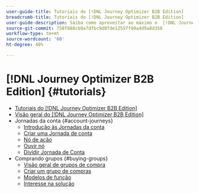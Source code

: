 ```yaml
---
user-guide-title: Tutoriais do [!DNL Journey Optimizer B2B Edition]
breadcrumb-title: Tutoriais do [!DNL Journey Optimizer B2B Edition]
user-guide-description: Saiba como aproveitar ao máximo o  [!DNL Journey Optimizer B2B Edition]. Orquestre jornadas de conta e grupo de compras usando a IA generativa integrada e automação líder de setor para maximizar a demanda por ofertas específicas.
source-git-commit: 758f888cb0a7dfbc9d8fde1255ff90a4d9a8d356
workflow-type: tm+mt
source-wordcount: '60'
ht-degree: 46%

---
```



# [!DNL Journey Optimizer B2B Edition] {#tutorials}

+ [Tutoriais do [!DNL Journey Optimizer B2B Edition]](overview.md)
+ [Visão geral do [!DNL Journey Optimizer B2B Edition]](/help/overview-video.md)
+ Jornadas da conta {#account-journeys}
   + [Introdução às Jornadas da conta](/help/account-journeys/introducing-account-journeys.md)
   + [Criar uma Jornada de conta](/help/account-journeys/create-an-account-journey.md)
   + [Nó de ação](/help/account-journeys/action-node.md)
   + [Ouvir nó](/help/account-journeys/listen-node.md)
   + [Dividir Jornada de Conta](/help/account-journeys/split-account-journey.md)
+ Comprando grupos {#buying-groups}
   + [Visão geral de grupos de compra](/help/buying-groups/buying-groups-overview.md)
   + [Criar um grupo de compras](/help/buying-groups/create-a-buying-group.md)
   + [Modelos de função](/help/buying-groups/role-templates.md)
   + [Interesse na solução](/help/buying-groups/solution-interest.md)
